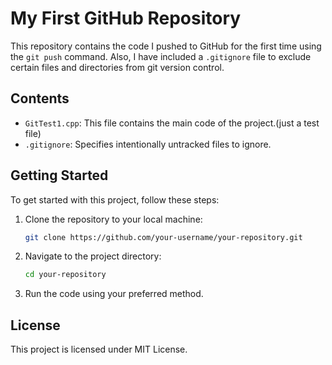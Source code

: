 # My First GitHub Repository

This repository contains the code I pushed to GitHub for the first time using the `git push` command.
Also, I have included a `.gitignore` file to exclude certain files and directories from git version control.

## Contents

- `GitTest1.cpp`: This file contains the main code of the project.(just a test file)
- `.gitignore`: Specifies intentionally untracked files to ignore.

## Getting Started

To get started with this project, follow these steps:

1. Clone the repository to your local machine:

    ```bash
    git clone https://github.com/your-username/your-repository.git
    ```

2. Navigate to the project directory:

    ```bash
    cd your-repository
    ```

3. Run the code using your preferred method.


## License

This project is licensed under MIT License.
